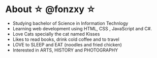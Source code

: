 <h1> About ☆ @fonzxy ☆  </h1>

<ul>
<li>  Studying bachelor of Science in Information Technlogy </li>
<li>  Learning web development using HTML, CSS , JavaScript and C#.  </li>
<li>  Love Cats specially the cat named Kisses </li>
<li>  Likes to read books, drink cold coffee and to travel  </li>
<li>  LOVE to SLEEP and EAT (noodles and fried chicken) </li>
<li>  Interested in ARTS, HISTORY and PHOTOGRAPHY  </li>



</ul>

